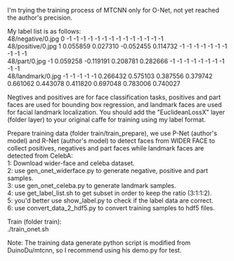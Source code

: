 I'm trying the training process of MTCNN only for O-Net, not yet reached the author's precision.

My label list is as follows:  
48/negative/0.jpg 0 -1 -1 -1 -1 -1 -1 -1 -1 -1 -1 -1 -1 -1 -1  
48/positive/0.jpg 1 0.055859 0.027310 -0.052455 0.114732 -1 -1 -1 -1 -1 -1 -1 -1 -1 -1  
48/part/0.jpg -1 0.059258 -0.119191 0.208781 0.282666 -1 -1 -1 -1 -1 -1 -1 -1 -1 -1  
48/landmark/0.jpg -1 -1 -1 -1 -1 0.266432 0.575103 0.387556 0.379742 0.661062 0.443078 0.411820 0.697048 0.783006 0.740027

Negtives and positives are for face classification tasks, positives and part faces are used for bounding box regression, and landmark faces are used for facial landmark localization. You should add the "EuclideanLossX" layer (folder layer) to your original caffe for training using my label format.

Prepare training data (folder train/train_prepare), we use P-Net (author's model) and R-Net (author's model) to detect faces from WIDER FACE to collect positives, negatives and part faces while landmark faces are detected from CelebA:  
1: Download wider-face and celeba dataset.  
2: use gen_onet_widerface.py to generate negative, positive and part samples.  
3: use gen_onet_celeba.py to generate landmark samples.  
4: use get_label_list.sh to get subset in order to keep the ratio (3:1:1:2).  
5: you'd better use show_label.py to check if the label data are correct.  
6: use convert_data_2_hdf5.py to convert training samples to hdf5 files.  

Train (folder train):  
./train_onet.sh

Note:
The training data generate python script is modified from DuinoDu/mtcnn, so I recommend using his demo.py for test.


